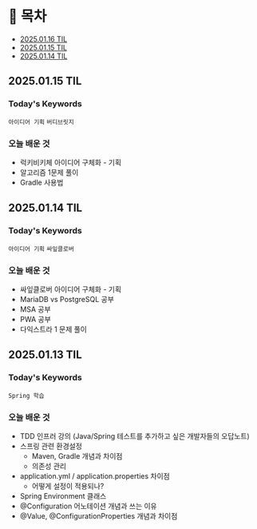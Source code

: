 # 📌 목차
- [2025.01.16 TIL](#20250116-til)
- [2025.01.15 TIL](#20250115-til)
- [2025.01.14 TIL](#20250114-til)

## 2025.01.15 TIL 

### Today's Keywords
`아이디어 기획` `버디브릿지`

### 오늘 배운 것
- 럭키비키체 아이디어 구체화 - 기획
- 알고리즘 1문제 풀이
- Gradle 사용법

## 2025.01.14 TIL

### Today's Keywords
`아이디어 기획` `싸잎클로버`

### 오늘 배운 것
- 싸잎클로버 아이디어 구체화 - 기획
- MariaDB vs PostgreSQL 공부
- MSA 공부
- PWA 공부
- 다익스트라 1 문제 풀이

## 2025.01.13 TIL

### Today's Keywords
`Spring 학습`

### 오늘 배운 것
- TDD 인프러 강의 (Java/Spring 테스트를 추가하고 싶은 개발자들의 오답노트)
- 스프링 관련 환경설정
    - Maven, Gradle 개념과 차이점
    - 의존성 관리
- application.yml / application.properties 차이점
    - 어떻게 설정이 적용되나?
- Spring Environment 클래스
- @Configuration 어노테이션 개념과 쓰는 이유
- @Value, @ConfigurationProperties 개념과 차이점
